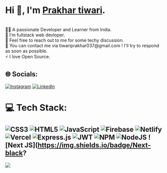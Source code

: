 <h1>Hi 👋, I'm <a target="blank" href="https://portfolio-13b734.spheron.app/"> Prakhar tiwari</a>.</h1><br>
👨‍💻 A passionate Developer and Learner from India.<br>
🌱  I’m fullstack web devloper.<br>
🤝 Feel free to reach out to me for some techy discussion.<br>
💬 You can contact me via tiwariprakhar037@gmail.com ! I'll try to respond as soon as possible.<br>
⚡ I love Open Source.


## 🌐 Socials:
[![Instagram](https://img.shields.io/badge/Instagram-%23E4405F.svg?logo=Instagram&logoColor=white)](https://www.instagram.com/prakhar_tiwari_12/) 
[![LinkedIn](https://img.shields.io/badge/LinkedIn-%230077B5.svg?logo=linkedin&logoColor=white)](https://www.linkedin.com/in/prakhar-tiwari-a1a654213/) 


# 💻 Tech Stack:
![CSS3](https://img.shields.io/badge/css3-%231572B6.svg?style=plastic&logo=css3&logoColor=white) ![HTML5](https://img.shields.io/badge/html5-%23E34F26.svg?style=plastic&logo=html5&logoColor=white) ![JavaScript](https://img.shields.io/badge/javascript-%23323330.svg?style=plastic&logo=javascript&logoColor=%23F7DF1E) ![Firebase](https://img.shields.io/badge/firebase-%23039BE5.svg?style=plastic&logo=firebase) ![Netlify](https://img.shields.io/badge/netlify-%23000000.svg?style=plastic&logo=netlify&logoColor=#00C7B7) ![Vercel](https://img.shields.io/badge/vercel-%23000000.svg?style=plastic&logo=vercel&logoColor=white) ![Express.js](https://img.shields.io/badge/express.js-%23404d59.svg?style=plastic&logo=express&logoColor=%2361DAFB) ![JWT](https://img.shields.io/badge/JWT-black?style=plastic&logo=JSON%20web%20tokens) ![NPM](https://img.shields.io/badge/NPM-%23000000.svg?style=plastic&logo=npm&logoColor=white) ![NodeJS](https://img.shields.io/badge/node.js-6DA55F?style=plastic&logo=node.js&logoColor=white) ![Next JS](https://img.shields.io/badge/Next-black?
---
[![](https://visitcount.itsvg.in/api?id=Chirag0002&icon=0&color=0)](https://visitcount.itsvg.in)

